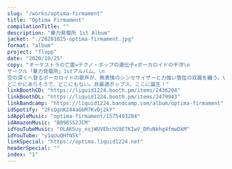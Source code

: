 ```yaml
---
slug: "/works/optima-firmament"
title: "Optima Firmament"
compilationTitle: ""
description: "華力発電所 1st Album"
jacket: "./20201025-optima-firmament.jpg"
format: "album"
project: "flopp"
date: "2020/10/25"
copy: "オーケストラの亡霊✕テクノ・ポップの遺伝子✕ボーカロイドの干渉\n
サークル「華力発電所」1stアルバム。\n
空の深くへ登るボーカロイドの歌声が、無表情のシンセサイザーと力強い管弦の双翼を纏う。\n
どこかにありそうで、どこにもない。非最適ポップス、ここに誕生！"
linkBoothCD: "https://liquid1224.booth.pm/items/2436204"
linkBoothDL: "https://liquid1224.booth.pm/items/2479943"
linkBandcamp: "https://liquid1224.bandcamp.com/album/optima-firmament"
idSpotify: "2FsQgnK244aGbM7KvDj2kY"
idAppleMusic: "optima-firmament/1575493284"
idAmazonMusic: "B098SS2JCM"
idYouTubeMusic: "OLAK5uy_nsjWUVEbchS9E7KIwV_DPuNkhg4fmwDkM"
idYouTube: "y1qUuQHfN5k"
linkSpecial: "https://optima.liquid1224.net"
headerSpecial: ""
index: "1"
---
```

